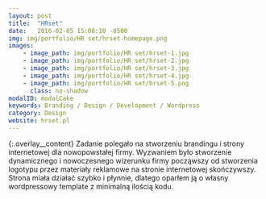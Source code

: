 ```yaml
---
layout: post
title:  "HRset"
date:   2016-02-05 15:08:10 -0500
img: img/portfolio/HR set/hrset-homepage.png
images: 
    - image_path: img/portfolio/HR set/hrset-1.jpg
    - image_path: img/portfolio/HR set/hrset-2.jpg
    - image_path: img/portfolio/HR set/hrset-3.jpg
    - image_path: img/portfolio/HR set/hrset-4.jpg
    - image_path: img/portfolio/HR set/hrset-5.png
      class: no-shadow
modalID: modalCake
keywords: Branding / Design / Development / Wordpress
category: Design
website: hrset.pl
---
```

{:.overlay__content}
Zadanie polegało na stworzeniu brandingu i strony internetowej dla nowopowstałej firmy. Wyzwaniem było stworzenie dynamicznego i nowoczesnego wizerunku firmy począwszy od stworzenia logotypu przez materiały reklamowe na stronie internetowej skończywszy. Strona miała działać szybko i płynnie, dlatego oparłem ją o własny wordpressowy template z minimalną ilością kodu.